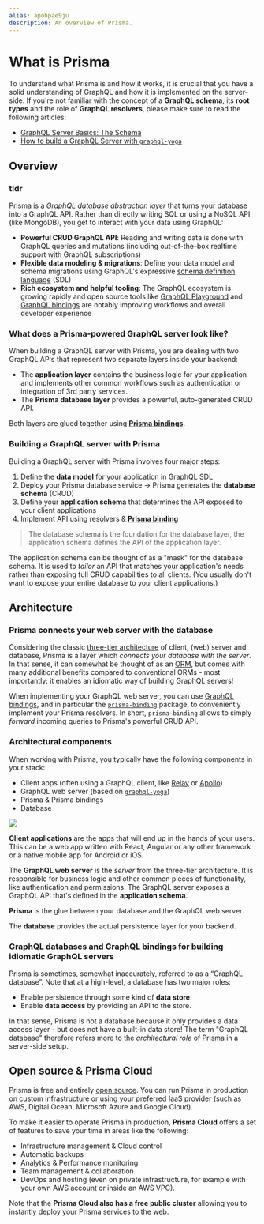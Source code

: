 ```yaml
---
alias: apohpae9ju 
description: An overview of Prisma.
---
```


# What is Prisma

<InfoBox>

To understand what Prisma is and how it works, it is crucial that you have a solid understanding of GraphQL and how it is implemented on the server-side. If you're not familiar with the concept of a **GraphQL schema**, its **root types** and the role of **GraphQL resolvers**, please make sure to read the following articles:

- [GraphQL Server Basics: The Schema](https://blog.graph.cool/ac5e2950214e)
- [How to build a GraphQL Server with `graphql-yoga`](https://blog.graph.cool/6da86f346e68)

</InfoBox>

## Overview

### tldr

Prisma is a _GraphQL database abstraction layer_ that turns your database into a GraphQL API. Rather than directly writing SQL or using a NoSQL API (like MongoDB), you get to interact with your data using GraphQL:

* **Powerful CRUD GraphQL API**: Reading and writing data is done with GraphQL queries and mutations (including out-of-the-box realtime support with GraphQL subscriptions)
* **Flexible data modeling & migrations**: Define your data model and schema migrations using GraphQL's expressive [schema definition language](https://blog.graph.cool/graphql-sdl-schema-definition-language-6755bcb9ce51) (SDL)
* **Rich ecosystem and helpful tooling**: The GraphQL ecosystem is growing rapidly and open source tools like [GraphQL Playground](https://github.com/Prisma/graphql-playground) and [GraphQL bindings](https://blog.graph.cool/graphql-schema-stitching-explained-schema-delegation-4c6caf468405) are notably improving workflows and overall developer experience

### What does a Prisma-powered GraphQL server look like?

When building a GraphQL server with Prisma, you are dealing with two GraphQL APIs that represent two separate layers inside your backend:

- The **application layer** contains the business logic for your application and implements other common workflows such as authentication or integration of 3rd party services.
- The **Prisma database layer** provides a powerful, auto-generated CRUD API.

Both layers are glued together using [**Prisma bindings**](https://github.com/graphcool/prisma-binding).

### Building a GraphQL server with Prisma

Building a GraphQL server with Prisma involves four major steps:

1. Define the **data model** for your application in GraphQL SDL
1. Deploy your Prisma database service → Prisma generates the **database schema** (CRUD)
1. Define your **application schema** that determines the API exposed to your client applications
1. Implement API using resolvers & [**Prisma binding**](https://github.com/graphcool/prisma-binding)

> The database schema is the foundation for the database layer, the application schema defines the API of the application layer.

The application schema can be thought of as a "mask" for the database schema. It is used to _tailor_ an API that matches your application's needs rather than exposing full CRUD capabilities to all clients. (You usually don't want to expose your entire database to your client applications.)

## Architecture

### Prisma connects your web server with the database

Considering the classic [three-tier architecture](https://en.wikipedia.org/wiki/Multitier_architecture#Three-tier_architecture) of client, (web) server and database, Prisma is a layer which _connects your database with the server_. In that sense, it can somewhat be thought of as an [ORM](https://en.wikipedia.org/wiki/Object-relational_mapping), but comes with many additional benefits compared to conventional ORMs - most importantly: it enables an idiomatic way of building GraphQL servers!

When implementing your GraphQL web server, you can use [GraphQL bindings](https://blog.graph.cool/reusing-composing-graphql-apis-with-graphql-bindings-80a4aa37cff5), and in particular the [`prisma-binding`](https://github.com/graphcool/prisma-binding) package, to conveniently implement your Prisma resolvers. In short, `prisma-binding` allows to simply _forward_ incoming queries to Prisma's powerful CRUD API.

### Architectural components

When working with Prisma, you typically have the following components in your stack:

* Client apps (often using a GraphQL client, like [Relay](https://facebook.github.io/relay/) or [Apollo](https://github.com/apollographql/apollo-client))
* GraphQL web server (based on [`graphql-yoga`](https://github.com/graphcool/graphql-yoga))
* Prisma & Prisma bindings
* Database

![](https://imgur.com/QJIcNRm.png)

**Client applications** are the apps that will end up in the hands of your users. This can be a web app written with React, Angular or any other framework or a native mobile app for Android or iOS.

The **GraphQL web server** is the _server_ from the three-tier architecture. It is responsible for business logic and other common pieces of functionality, like authentication and permissions. The GraphQL server exposes a GraphQL API that's defined in the **application schema**.

**Prisma** is the glue between your database and the GraphQL web server.

The **database** provides the actual persistence layer for your backend.

### GraphQL databases and GraphQL bindings for building idiomatic GraphQL servers

Prisma is sometimes, somewhat inaccurately, referred to as a “GraphQL database”. Note that at a high-level, a database has two major roles:

* Enable persistence through some kind of **data store**.
* Enable **data access** by providing an API to the store.

In that sense, Prisma is not a database because it only provides a data access layer - but does not have a built-in data store! The term "GraphQL database" therefore refers more to the _architectural role_ of Prisma in a server-side setup.

## Open source & Prisma Cloud

Prisma is free and entirely [open source](https://github.com/prisma/prisma). You can run Prisma in production on custom infrastructure or using your preferred IaaS provider (such as AWS, Digital Ocean, Microsoft Azure and Google Cloud).

To make it easier to operate Prisma in production, **Prisma Cloud** offers a set of features to save your time in areas like the following:

* Infrastructure management & Cloud control
* Automatic backups
* Analytics & Performance monitoring
* Team management & collaboration
* DevOps and hosting (even on private infrastructure, for example with your own AWS account or inside an AWS VPC).

Note that the **Prisma Cloud also has a free public cluster** allowing you to instantly deploy your Prisma services to the web.
